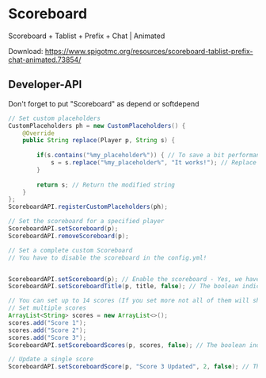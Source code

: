 # Scoreboard
Scoreboard + Tablist + Prefix + Chat | Animated

Download: https://www.spigotmc.org/resources/scoreboard-tablist-prefix-chat-animated.73854/

## Developer-API

Don't forget to put "Scoreboard" as depend or softdepend

```java
// Set custom placeholders
CustomPlaceholders ph = new CustomPlaceholders() {
    @Override
    public String replace(Player p, String s) {
 
        if(s.contains("%my_placeholder%")) { // To save a bit performance
            s = s.replace("%my_placeholder%", "It works!"); // Replace the placeholder
        }
 
        return s; // Return the modified string
    }
};
ScoreboardAPI.registerCustomPlaceholders(ph);
```
```java
// Set the scoreboard for a specified player
ScoreboardAPI.setScoreboard(p);
ScoreboardAPI.removeScoreboard(p);
```
```java
// Set a complete custom Scoreboard
// You have to disable the scoreboard in the config.yml!


ScoreboardAPI.setScoreboard(p); // Enable the scoreboard - Yes, we have disabled it in the config.yml, but now we have to enable it again with the API
ScoreboardAPI.setScoreboardTitle(p, title, false); // The boolean indicates if the placeholders should be replaced

// You can set up to 14 scores (If you set more not all of them will show up)
// Set multiple scores
ArrayList<String> scores = new ArrayList<>();
scores.add("Score 1");
scores.add("Score 2");
scores.add("Score 3");
ScoreboardAPI.setScoreboardScores(p, scores, false); // The boolean indicates if the placeholders should be replaced

// Update a single score
ScoreboardAPI.setScoreboardScore(p, "Score 3 Updated", 2, false); // The score with the text "Score 3" has now been changed to "Score 3 Updated"
```
